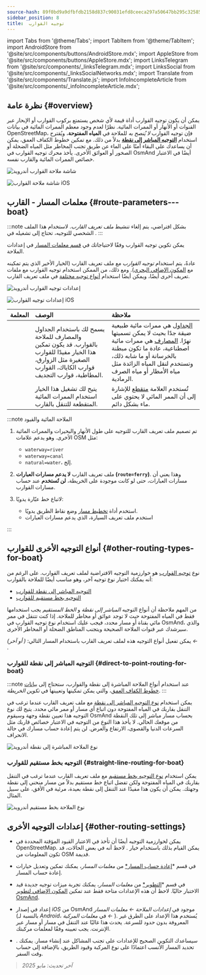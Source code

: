 ```yaml
---
source-hash: 89f0bd9a9dfbfdb2158d837c90031efd8ceeca297a50647bb295c32585e91830
sidebar_position: 8
title:  توجيه القوارب
---
```

import Tabs from '@theme/Tabs';
import TabItem from '@theme/TabItem';
import AndroidStore from '@site/src/components/buttons/AndroidStore.mdx';
import AppleStore from '@site/src/components/buttons/AppleStore.mdx';
import LinksTelegram from '@site/src/components/_linksTelegram.mdx';
import LinksSocial from '@site/src/components/_linksSocialNetworks.mdx';
import Translate from '@site/src/components/Translate.js';
import InfoIncompleteArticle from '@site/src/components/_infoIncompleteArticle.mdx';



## نظرة عامة {#overview}

يمكن أن يكون توجيه القوارب أداة قيمة لأي شخص يستمتع بركوب القوارب أو الإبحار عبر القنوات أو الأنهار أو الممرات المائية. نظرًا لعدم وجود معظم الممرات المائية في بيانات OpenStreetMap، فإن توجيه القوارب *لا يُنصح به* للملاحة في **المياه المفتوحة**، ويُقترح استخدام **[التوجيه المباشر إلى نقطة](#direct-to-point-routing-for-boat)** بدلاً من ذلك. مع تمكين خطوط الكفاف العمق، يمكن أن يساعدك على البقاء آمنًا على الماء عن طريق تجنب المخاطر مثل المياه الضحلة أو الصخور أو العوائق الأخرى.
يأخذ محرك توجيه القوارب في OsmAnd أيضًا في الاعتبار خصائص الممرات المائية والقارب نفسه.

<Tabs groupId="operating-systems" queryString="current-os">

<TabItem value="android" label="أندرويد">

![شاشة ملاحة القوارب أندرويد](@site/static/img/navigation/boat/boat_navigation_android.png)

</TabItem>

<TabItem value="ios" label="iOS">

![شاشة ملاحة القوارب iOS](@site/static/img/navigation/boat/boat_navigation_ios.png)

</TabItem>

</Tabs>

## معلمات المسار - القارب {#route-parameters---boat}

:::note
بشكل افتراضي، يتم إلغاء تنشيط *ملف تعريف القارب*. لاستخدام هذا الملف الشخصي للتوجيه، تحتاج إلى تشغيله في *<Translate android="true" ids="shared_string_menu,shared_string_settings,application_profiles"/>*.
:::

يمكن تكوين توجيه القوارب وفقًا لاحتياجاتك في [قسم معلمات المسار](../../navigation/guidance/navigation-settings.md#route-parameters) في إعدادات الملاحة.

عادةً، يتم استخدام *توجيه القوارب* مع ملف تعريف القارب (الخيار الأخير الذي يتم تمكينه مع [المكون الإضافي البحري](../../plugins/nautical-charts.md)). ومع ذلك، من الممكن استخدام توجيه القوارب مع ملفات تعريف أخرى أيضًا، ويمكن أيضًا استخدام [أنواع توجيه مختلفة](#other-routing-types-for-boat) في ملف تعريف القارب.


<Tabs groupId="operating-systems" queryString="current-os">

<TabItem value="android" label="أندرويد">


![إعدادات توجيه القوارب أندرويد](@site/static/img/navigation/routing/boat_routing_andr.png)

</TabItem>

<TabItem value="ios" label="iOS">

![إعدادات توجيه القوارب iOS](@site/static/img/navigation/routing/boat_routing_ios.png)

</TabItem>

</Tabs>

| المعلمة | الوصف | ملاحظة |
|:------------|:---------------|:---------------|
| *<Translate android="true" ids="routing_attr_allow_streams_name"/>* | يسمح لك باستخدام الجداول والمصارف للملاحة بالقوارب. قد يكون تمكين هذا الخيار مفيدًا للقوارب الصغيرة مثل الزوارق، قوارب الكاياك، القوارب المطاطية، قوارب التجديف. | [الجداول](https://wiki.openstreetmap.org/wiki/Tag:waterway%3Dstream) هي ممرات مائية طبيعية ضيقة جدًا بحيث لا يمكن تسميتها نهرًا. [المصارف](https://wiki.openstreetmap.org/wiki/Tag:waterway%3Ddrain) هي ممرات مائية اصطناعية، عادة ما تكون مبطنة بالخرسانة أو ما شابه ذلك، وتستخدم لنقل المياه الزائدة مثل مياه الأمطار أو مياه الصرف الرمادية. |
| *<Translate android="true" ids="routing_attr_allow_intermittent_name"/>* | يتيح لك تشغيل هذا الخيار استخدام الممرات المائية المتقطعة للتنقل بالقارب. | تُستخدم العلامة [متقطع](https://wiki.openstreetmap.org/wiki/Key:intermittent) للإشارة إلى أن الممر المائي لا يحتوي على ماء بشكل دائم. |


:::note الملاحة المائية والقيود

1. تم تصميم ملف تعريف القارب للتوجيه على طول الأنهار والبحيرات والممرات المائية الأخرى. وهو يدعم علامات OSM مثل:
    - `waterway=river`
    - `waterway=canal`
    - `natural=water`، إلخ.

2. ملف تعريف القارب **لا يدعم مسارات العبارات (`route=ferry`)**. وهذا يعني أن مسارات العبارات، حتى لو كانت موجودة على الخريطة، **لن تُستخدم** عند حساب مسارات القوارب.

3. لاتباع خط عبّارة يدويًا:

    - استخدم أداة [تخطيط مسار](../../plan-route/create-route.md) وضع نقاط الطريق يدويًا.
    - استخدم ملف تعريف السيارة، الذي يدعم مسارات العبارات

:::

## أنواع التوجيه الأخرى للقوارب {#other-routing-types-for-boat}

نوع [توجيه القوارب](#route-parameters---boat) هو خوارزمية التوجيه الافتراضية لملف تعريف القوارب. على الرغم من أنه يمكنك اختيار نوع توجيه آخر، وهو مناسب أيضًا للملاحة بالقوارب:

 - [التوجيه المباشر إلى نقطة للقوارب](./boat-navigation.md#direct-to-point-routing-for-boat)
 - [التوجيه بخط مستقيم للقوارب](./boat-navigation.md#straight-line-routing-for-boat)

من المهم ملاحظة أن أنواع التوجيه *المباشر إلى نقطة* و *الخط المستقيم* يجب استخدامها فقط في المياه المفتوحة حيث لا توجد عوائق أو مخاطر للملاحة. إذا كنت تتنقل في ممر مائي بقناة أو مسار محدد، فيجب عليك استخدام نوع توجيه القوارب في OsmAnd، والذي سيرشدك عبر قنوات الملاحة الصحيحة ويتجنب المناطق الضحلة أو المخاطر الأخرى.

يمكن تفعيل أنواع التوجيه هذه لملف تعريف القارب باستخدام المسار التالي: *<Translate android="true" ids="shared_string_menu,shared_string_settings,configure_profile"/> (<Translate android="true" ids="app_mode_boat"/> أو آخر) ← <Translate android="true" ids="routing_settings_2,nav_type_hint"/>*.


### التوجيه المباشر إلى نقطة للقوارب {#direct-to-point-routing-for-boat}

:::note
عند استخدام أنواع الملاحة المباشرة إلى نقطة والقوارب، ستحتاج إلى [بيانات خطوط الكفاف العمق](../../plugins/nautical-charts.md#nautical-map-style)، والتي يمكن تمكينها وتعيينها في *تكوين الخريطة*.
:::

يمكن استخدام [نوع التوجيه المباشر إلى نقطة](./direct-to-point-routing.md) مع ملف تعريف القارب عندما ترغب في التنقل بقاربك في المياه المفتوحة دون اتباع أي مسار أو ممر مائي محدد. يتيح لك نوع التوجيه هذا تعيين نقطة وجهة وسيقوم OsmAnd بحساب مسار مباشر إلى تلك النقطة من موقعك الحالي. لا يأخذ هذا النوع من التوجيه في الاعتبار خصائص قاربك مثل السرعات الدنيا والقصوى، الارتفاع والعرض. لن يتم إعادة حساب مسارك في حالة الانحراف.

![نوع الملاحة المباشرة إلى نقطة أندرويد](@site/static/img/navigation/boat/direct_navigation_type_android.png)


### التوجيه بخط مستقيم للقوارب {#straight-line-routing-for-boat}

يمكن استخدام [نوع التوجيه بخط مستقيم](./straight-line-routing) مع ملف تعريف القارب عندما ترغب في التنقل بقاربك في المياه المفتوحة ولكن تفضل اتباع خط مستقيم بدلاً من مسار منحني إلى نقطة وجهتك. يمكن أن يكون هذا مفيدًا عند التنقل إلى نقطة بعيدة، مرئية في الأفق، على سبيل المثال.

![نوع الملاحة بخط مستقيم أندرويد](@site/static/img/navigation/boat/straight_navigation_type_android.png)


## إعدادات التوجيه الأخرى {#other-routing-settings}

- يمكن لخوارزمية التوجيه أيضًا أن تأخذ في الاعتبار القيود المؤقتة المحددة في OpenStreetMap. يمكن القيام بذلك باستخدام خيار *[<Translate android="true" ids="temporary_conditional_routing"/>](../routing/osmand-routing.md#consider-temporary-limitations)*. لاحظ أنه في بعض الحالات، قد تكون المعلومات من OSM قديمة.

- في قسم *[إعادة حساب المسار*](../../navigation/guidance/navigation-settings.md#recalculate-route) من *معلمات المسار*، يمكنك تمكين وتعديل خيارات إعادة حساب المسار.

- في قسم *[التطوير*](../guidance/navigation-settings.md#development-settings) من *معلمات المسار*، يمكنك تجربة ميزات توجيه جديدة قيد الاختبار حاليًا. لاحظ أن هذه الإعدادات متاحة فقط عند تمكين [المكون الإضافي لتطوير OsmAnd](../../plugins/development.md).

- إعداد *[<Translate ios="true" ids="road_speeds"/>](../guidance/navigation-settings.md#road-speeds)* في إصدار *iOS* من OsmAnd موجود في *إعدادات الملاحة ← معلمات المسار* (بالنسبة لـ *Android*، في *معلمات المركبة ← [<Translate android="true" ids="default_speed_setting_title"/>](../guidance/navigation-settings.md#default-speed--road-speeds)*). يُستخدم هذا الإعداد على الطرق غير المعروفة بدون حدود للسرعة. يحدث هذا غالبًا عند التنقل في مسار أو مسار عبر الإنترنت. يجب تعيينه وفقًا لمعلمات مركبتك.

- *[<Translate ios="true" ids="vehicle_parameters"/>](../guidance/navigation-settings.md#vehicle-parameters)*. سيساعدك التكوين الصحيح للإعدادات على تجنب المشاكل عند إنشاء مسار. يمكنك تحديد المسار الأنسب اعتمادًا على نوع المركبة وقيود الطريق، بالإضافة إلى حساب وقت السفر.

> *آخر تحديث: مايو 2025*